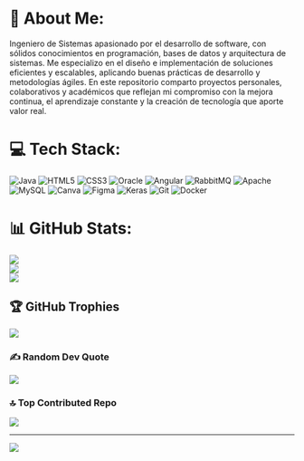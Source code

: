 # 💫 About Me:
Ingeniero de Sistemas apasionado por el desarrollo de software, con sólidos conocimientos en programación, bases de datos y arquitectura de sistemas. Me especializo en el diseño e implementación de soluciones eficientes y escalables, aplicando buenas prácticas de desarrollo y metodologías ágiles. En este repositorio comparto proyectos personales, colaborativos y académicos que reflejan mi compromiso con la mejora continua, el aprendizaje constante y la creación de tecnología que aporte valor real.


# 💻 Tech Stack:
![Java](https://img.shields.io/badge/java-%23ED8B00.svg?style=for-the-badge&logo=openjdk&logoColor=white) ![HTML5](https://img.shields.io/badge/html5-%23E34F26.svg?style=for-the-badge&logo=html5&logoColor=white) ![CSS3](https://img.shields.io/badge/css3-%231572B6.svg?style=for-the-badge&logo=css3&logoColor=white) ![Oracle](https://img.shields.io/badge/Oracle-F80000?style=for-the-badge&logo=oracle&logoColor=white) ![Angular](https://img.shields.io/badge/angular-%23DD0031.svg?style=for-the-badge&logo=angular&logoColor=white) ![RabbitMQ](https://img.shields.io/badge/rabbitmq-FF6600?style=for-the-badge&logo=rabbitmq&logoColor=white) ![Apache](https://img.shields.io/badge/apache-%23D42029.svg?style=for-the-badge&logo=apache&logoColor=white) ![MySQL](https://img.shields.io/badge/mysql-4479A1.svg?style=for-the-badge&logo=mysql&logoColor=white) ![Canva](https://img.shields.io/badge/Canva-%2300C4CC.svg?style=for-the-badge&logo=Canva&logoColor=white) ![Figma](https://img.shields.io/badge/figma-%23F24E1E.svg?style=for-the-badge&logo=figma&logoColor=white) ![Keras](https://img.shields.io/badge/Keras-%23D00000.svg?style=for-the-badge&logo=Keras&logoColor=white) ![Git](https://img.shields.io/badge/git-%23F05033.svg?style=for-the-badge&logo=git&logoColor=white) ![Docker](https://img.shields.io/badge/docker-%230db7ed.svg?style=for-the-badge&logo=docker&logoColor=white)
# 📊 GitHub Stats:
![](https://github-readme-stats.vercel.app/api?username=GregorioPe&theme=blueberry&hide_border=false&include_all_commits=false&count_private=false)<br/>
![](https://nirzak-streak-stats.vercel.app/?user=GregorioPe&theme=blueberry&hide_border=false)<br/>
![](https://github-readme-stats.vercel.app/api/top-langs/?username=GregorioPe&theme=blueberry&hide_border=false&include_all_commits=false&count_private=false&layout=compact)

## 🏆 GitHub Trophies
![](https://github-profile-trophy.vercel.app/?username=GregorioPe&theme=panda&no-frame=false&no-bg=true&margin-w=4)

### ✍️ Random Dev Quote
![](https://quotes-github-readme.vercel.app/api?type=horizontal&theme=merko)

### 🔝 Top Contributed Repo
![](https://github-contributor-stats.vercel.app/api?username=GregorioPe&limit=5&theme=synthwave&combine_all_yearly_contributions=true)

---
[![](https://visitcount.itsvg.in/api?id=GregorioPe&icon=0&color=0)](https://visitcount.itsvg.in)

<!-- Proudly created with GPRM ( https://gprm.itsvg.in ) -->
